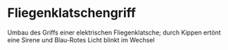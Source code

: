 # Fliegenklatschengriff
Umbau des Griffs einer  elektrischen Fliegenklatsche; durch Kippen ertönt eine Sirene und Blau-Rotes Licht blinkt im Wechsel
